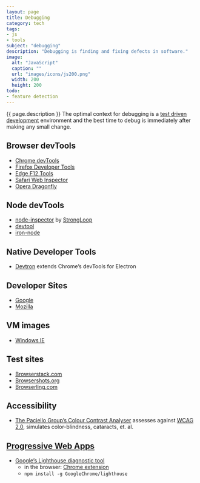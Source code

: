 ```yaml
---
layout: page
title: Debugging
category: tech
tags:
- js
- tools
subject: "debugging"
description: "Debugging is finding and fixing defects in software."
image:
  alt: "JavaScript"
  caption: ""
  url: "images/icons/js200.png"
  width: 200
  height: 200
todo:
- feature detection
---
```


{{ page.description }}
The optimal context for debugging is a
[test driven development]({{site.baseurl}}tech/testing.html)
environment and the best time to debug is immediately
after making any small change.

Browser devTools
-----
* [Chrome devTools](https://developer.chrome.com/devtools/index)
* [Firefox Developer Tools](https://developer.mozilla.org/en-US/docs/Tools)
* [Edge F12 Tools](https://developer.microsoft.com/en-us/microsoft-edge/platform/documentation/f12-devtools-guide/)
* [Safari Web Inspector](https://developer.apple.com/library/safari/documentation/AppleApplications/Conceptual/Safari_Developer_Guide/Introduction/Introduction.html)
* [Opera Dragonfly](https://www.opera.com/dragonfly/)

Node devTools
----
* [node-inspector](https://github.com/node-inspector/node-inspector) by [StrongLoop](https://strongloop.com/)
* [devtool](https://github.com/Jam3/devtool)
* [iron-node](https://github.com/s-a/iron-node)

Native Developer Tools
----
* [Devtron](http://electron.atom.io/devtron) extends Chrome’s devTools for Electron

Developer Sites
-----
* [Google](https://developers.google.com/)
* [Mozilla](https://developer.mozilla.org/)

VM images
-----
* [Windows IE](https://developer.microsoft.com/en-us/microsoft-edge/tools/vms/)

Test sites
-----
* [Browserstack.com](https://www.browserstack.com/)
* [Browsershots.org](http://browsershots.org/)
* [Browserling.com](https://www.browserling.com/)

Accessibility
-----
* [The Paciello Group’s Colour Contrast Analyser](https://www.paciellogroup.com/resources/contrastanalyser/) assesses against [WCAG 2.0](https://www.w3.org/TR/WCAG20/ "Web Content Accessibility Guidelines"), simulates color-blindness, cataracts, et. al.

[Progressive Web Apps](https://developers.google.com/web/progressive-web-apps/)
-----
* [Google’s Lighthouse diagnostic tool](https://github.com/GoogleChrome/lighthouse)
    * in the browser: [Chrome extension](https://chrome.google.com/webstore/detail/lighthouse/blipmdconlkpinefehnmjammfjpmpbjk "Requires Chrome version 52 or higher")
    * ```npm install -g GoogleChrome/lighthouse```
